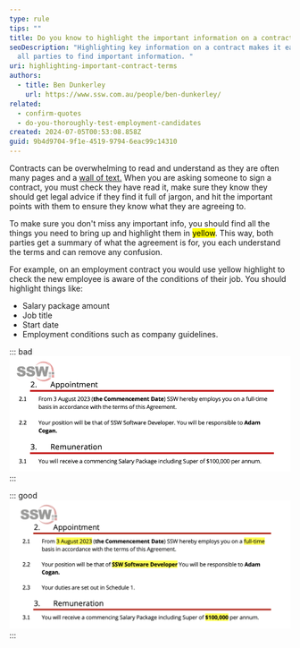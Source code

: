 ```yaml
---
type: rule
tips: ""
title: Do you know to highlight the important information on a contract?
seoDescription: "Highlighting key information on a contract makes it easier for
  all parties to find important information. "
uri: highlighting-important-contract-terms
authors:
  - title: Ben Dunkerley
    url: https://www.ssw.com.au/people/ben-dunkerley/
related:
  - confirm-quotes
  - do-you-thoroughly-test-employment-candidates
created: 2024-07-05T00:53:08.858Z
guid: 9b4d9704-9f1e-4519-9794-6eac99c14310
---
```

Contracts can be overwhelming to read and understand as they are often many pages and a [wall of text.](https://www.ssw.com.au/rules/screenshots-avoid-walls-of-text/) When you are asking someone to sign a contract, you must check they have read it, make sure they know they should get legal advice if they find it full of jargon, and hit the important points with them to ensure they know what they are agreeing to. 

<!--endintro-->

To make sure you don't miss any important info, you should find all the things you need to bring up and highlight them in <mark>yellow</mark>. This way, both parties get a summary of what the agreement is for, you each understand the terms and can remove any confusion. 

For example, on an employment contract you would use yellow highlight to check the new employee is aware of the conditions of their job. You should highlight things like: 

* Salary package amount 
* Job title
* Start date 
* Employment conditions such as company guidelines. 

::: bad
![Figure: Bad example - Hard to spot the important information](bad-example-contract-no-highlights.png)
:::

::: good
![Figure: Good example - Easy to locate and refer to the key points of the contract](good-example-contract-with-highlights.png)
:::
